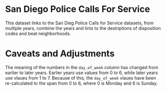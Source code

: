 # San Diego Police Calls For Service

This dataset links to the San Dieg Police Calls for Service datasets, from multiple years, combine the years and lints to the destriptions of disposition codes and beat neighborhoods. 

# Caveats and Adjustments

The meaning of the numbers in the `day_of_week` column has changed from earlier
to later years. Earlier years use values from 0 to 6, while later years use
vlaues from 1 to 7. Because of this, the `day_of_week` vlaues have been re-calculated to the span from 0 to 6, where 0 is Monday and 6 is Sunday. 

